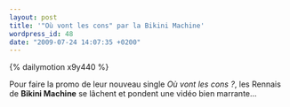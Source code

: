 ```yaml
---
layout: post
title: '"Où vont les cons" par la Bikini Machine'
wordpress_id: 48
date: "2009-07-24 14:07:35 +0200"
---
```


{% dailymotion x9y440 %}

Pour faire la promo de leur nouveau single _Où vont les cons ?_, les Rennais de
**Bikini Machine** se lâchent et pondent une vidéo bien marrante…
